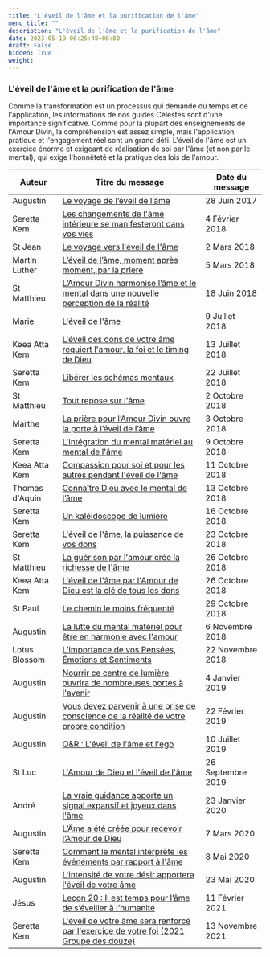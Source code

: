 ```yaml
---
title: "L'éveil de l'âme et la purification de l'âme"
menu_title: ""
description: "L'éveil de l'âme et la purification de l'âme"
date: 2023-05-19 06:25:48+00:80
draft: False
hidden: True
weight:
---
```

### L'éveil de l'âme et la purification de l'âme

Comme la transformation est un processus qui demande du temps et de l'application, les informations de nos guides Célestes sont d'une importance significative. Comme pour la plupart des enseignements de l'Amour Divin, la compréhension est assez simple, mais l'application pratique et l'engagement réel sont un grand défi. L'éveil de l'âme est un exercice énorme et exigeant de réalisation de soi par l'âme (et non par le mental), qui exige l'honnêteté et la pratique des lois de l'amour.

**Auteur** | **Titre du message** | **Date du message**  
---|---|---
Augustin | [Le voyage de l’éveil de l’âme](/fr-contemporary-messages/fr-contemporary-messages-by-date-order/fr-contemporary-messages-2017/fr-2017-6-28-1-af-augustine/) | 28 Juin 2017
Seretta Kem | [Les changements de l'âme intérieure se manifesteront dans vos vies](/fr-contemporary-messages/fr-contemporary-messages-by-date-order/fr-contemporary-messages-2018/fr-2018-2-4-2-af-seretta-kem/) | 4 Février 2018
St Jean | [Le voyage vers l'éveil de l'âme](/fr-contemporary-messages/fr-contemporary-messages-by-date-order/fr-contemporary-messages-2018/fr-2018-3-2-2-af-st-john/) | 2 Mars 2018
Martin Luther | [L’éveil de l’âme, moment après moment, par la prière](/fr-contemporary-messages/fr-contemporary-messages-by-date-order/fr-contemporary-messages-2018/fr-2018-3-5-2-af-martin-luther/) | 5 Mars 2018
St Matthieu | [L’Amour Divin harmonise l’âme et le mental dans une nouvelle perception de la réalité](/fr-contemporary-messages/fr-contemporary-messages-by-date-order/fr-contemporary-messages-2018/fr-2018-6-18-1-af-st-matthew/) | 18 Juin 2018
Marie | [L'éveil de l'âme](/fr-contemporary-messages/fr-contemporary-messages-by-date-order/fr-contemporary-messages-2018/fr-2018-7-9-1-af-mary/) | 9 Juillet 2018
Keea Atta Kem | [L'éveil des dons de votre âme requiert l'amour, la foi et le timing de Dieu](/fr-contemporary-messages/fr-contemporary-messages-by-date-order/fr-contemporary-messages-2018/fr-2018-7-13-1-af-keea-atta-kem/) | 13 Juillet 2018
Seretta Kem | [Libérer les schémas mentaux](/fr-contemporary-messages/fr-contemporary-messages-by-date-order/fr-contemporary-messages-2018/fr-2018-7-22-1-af-seretta-kem/) | 22 Juillet 2018
St Matthieu | [Tout repose sur l'âme](/fr-contemporary-messages/fr-contemporary-messages-by-date-order/fr-contemporary-messages-2018/fr-2018-10-2-1-af-st-matthew/) | 2 Octobre 2018
Marthe | [La prière pour l’Amour Divin ouvre la porte à l’éveil de l’âme](/fr-contemporary-messages/fr-contemporary-messages-by-date-order/fr-contemporary-messages-2018/fr-2018-10-3-1-af-martha/) | 3 Octobre 2018
Seretta Kem | [L'intégration du mental matériel au mental de l'âme](/fr-contemporary-messages/fr-contemporary-messages-by-date-order/fr-contemporary-messages-2018/fr-2018-10-9-1-af-seretta-kem/) | 9 Octobre 2018
Keea Atta Kem | [Compassion pour soi et pour les autres pendant l'éveil de l'âme](/fr-contemporary-messages/fr-contemporary-messages-by-date-order/fr-contemporary-messages-2018/fr-2018-10-11-4-mc-keea-atta-kem/) | 11 Octobre 2018
Thomas d'Aquin | [Connaître Dieu avec le mental de l’âme](/fr-contemporary-messages/fr-contemporary-messages-by-date-order/fr-contemporary-messages-2018/fr-2018-10-13-1-af-thomas-aquinas/) | 13 Octobre 2018
Seretta Kem | [Un kaléidoscope de lumière](/fr-contemporary-messages/fr-contemporary-messages-by-date-order/fr-contemporary-messages-2018/fr-2018-10-16-1-af-seretta-kem/) | 16 Octobre 2018
Seretta Kem | [L'éveil de l'âme, la puissance de vos dons](/fr-contemporary-messages/fr-contemporary-messages-by-date-order/fr-contemporary-messages-2018/fr-2018-10-23-2-af-seretta-kem/) | 23 Octobre 2018
St Matthieu | [La guérison par l'amour crée la richesse de l'âme](/fr-contemporary-messages/fr-contemporary-messages-by-date-order/fr-contemporary-messages-2018/fr-2018-10-26-4-af-st-matthew/) | 26 Octobre 2018
Keea Atta Kem | [L'éveil de l'âme par l'Amour de Dieu est la clé de tous les dons](/fr-contemporary-messages/fr-contemporary-messages-by-date-order/fr-contemporary-messages-2018/fr-2018-10-26-6-af-keea-atta-kem/) | 26 Octobre 2018
St Paul | [Le chemin le moins fréquenté](/fr-contemporary-messages/fr-contemporary-messages-by-date-order/fr-contemporary-messages-2018/fr-2018-10-29-1-af-st-paul/) | 29 Octobre 2018
Augustin | [La lutte du mental matériel pour être en harmonie avec l'amour](/fr-contemporary-messages/fr-contemporary-messages-by-date-order/fr-contemporary-messages-2018/fr-2018-11-6-1-af-augustine/) | 6 Novembre 2018
Lotus Blossom | [L’importance de vos Pensées, Émotions et Sentiments](/fr-contemporary-messages/fr-contemporary-messages-by-date-order/fr-contemporary-messages-2018/fr-2018-11-22-3-mc-lotus-blossom/) | 22 Novembre 2018
Augustin | [Nourrir ce centre de lumière ouvrira de nombreuses portes à l'avenir](/fr-contemporary-messages/fr-contemporary-messages-by-date-order/fr-contemporary-messages-2019/fr-2019-1-4-1-af-augustine/) | 4 Janvier 2019
Augustin | [Vous devez parvenir à une prise de conscience de la réalité de votre propre condition](/fr-contemporary-messages/fr-contemporary-messages-by-date-order/fr-contemporary-messages-2019/fr-2019-2-22-1-af-augustine/) | 22 Février 2019
Augustin | [Q&R : L'éveil de l'âme et l'ego](/fr-contemporary-messages/fr-contemporary-messages-by-date-order/fr-contemporary-messages-2019/fr-2019-7-10-1-af-augustine/) | 10 Juillet 2019
St Luc | [L'Amour de Dieu et l'éveil de l'âme](/fr-contemporary-messages/fr-contemporary-messages-by-date-order/fr-contemporary-messages-2019/fr-2019-9-26-1-mc-st-luke/) | 26 Septembre 2019
André | [La vraie guidance apporte un signal expansif et joyeux dans l'âme](/fr-contemporary-messages/fr-contemporary-messages-by-date-order/fr-contemporary-messages-2020/fr-2020-1-23-1-af-andrew/) | 23 Janvier 2020
Augustin | [L’Âme a été créée pour recevoir l’Amour de Dieu](/fr-contemporary-messages/fr-contemporary-messages-by-date-order/fr-contemporary-messages-2020/fr-2020-3-7-1-af-augustine/) | 7 Mars 2020
Seretta Kem | [Comment le mental interprète les événements par rapport à l'âme](/fr-contemporary-messages/fr-contemporary-messages-by-date-order/fr-contemporary-messages-2020/fr-2020-5-8-2-af-seretta-kem/) | 8 Mai 2020
Augustin | [L'intensité de votre désir apportera l'éveil de votre âme](/fr-contemporary-messages/fr-contemporary-messages-by-date-order/fr-contemporary-messages-2020/fr-2020-5-23-2-af-augustine/) | 23 Mai 2020
Jésus | [Leçon 20 : Il est temps pour l’âme de s’éveiller à l’humanité](/fr-contemporary-messages/fr-contemporary-messages-by-date-order/fr-contemporary-messages-2021/fr-2021-2-11-1-af-jesus/) | 11 Février 2021
Seretta Kem | [L'éveil de votre âme sera renforcé par l'exercice de votre foi (2021 Groupe des douze)](/fr-contemporary-messages/fr-contemporary-messages-by-date-order/fr-contemporary-messages-2021/fr-2021-11-13-1-af-seretta-kem/) | 13 Novembre 2021

